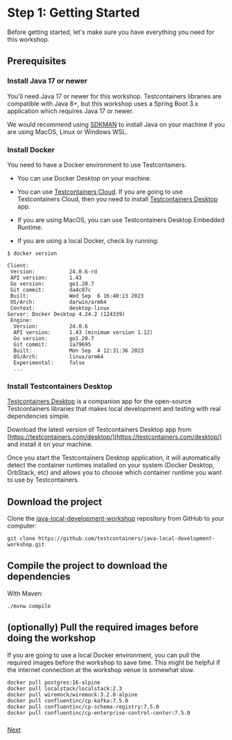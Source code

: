 # Step 1: Getting Started
Before getting started, let's make sure you have everything you need for this workshop.

## Prerequisites

### Install Java 17 or newer
You'll need Java 17 or newer for this workshop.
Testcontainers libraries are compatible with Java 8+, but this workshop uses a Spring Boot 3.x application which requires Java 17 or newer.

We would recommend using [SDKMAN](https://sdkman.io/) to install Java on your machine if you are using MacOS, Linux or Windows WSL.

### Install Docker
You need to have a Docker environment to use Testcontainers.

* You can use Docker Desktop on your machine.
* You can use [Testcontainers Cloud](https://testcontainers.com/cloud). If you are going to use Testcontainers Cloud, then you need to install [Testcontainers Desktop](https://testcontainers.com/desktop/) app.
* If you are using MacOS, you can use Testcontainers Desktop Embedded Runtime.

* If you are using a local Docker, check by running:

```shell
$ docker version

Client:
 Version:           24.0.6-rd
 API version:       1.43
 Go version:        go1.20.7
 Git commit:        da4c87c
 Built:             Wed Sep  6 16:40:13 2023
 OS/Arch:           darwin/arm64
 Context:           desktop-linux
Server: Docker Desktop 4.24.2 (124339)
 Engine:
  Version:          24.0.6
  API version:      1.43 (minimum version 1.12)
  Go version:       go1.20.7
  Git commit:       1a79695
  Built:            Mon Sep  4 12:31:36 2023
  OS/Arch:          linux/arm64
  Experimental:     false
  ...
```

### Install Testcontainers Desktop
[Testcontainers Desktop](https://testcontainers.com/desktop/) is a companion app for the open-source Testcontainers libraries 
that makes local development and testing with real dependencies simple.

Download the latest version of Testcontainers Desktop app from [https://testcontainers.com/desktop/](https://testcontainers.com/desktop/) 
and install it on your machine. 

Once you start the Testcontainers Desktop application, it will automatically detect the container runtimes 
installed on your system (Docker Desktop, OrbStack, etc) 
and allows you to choose which container runtime you want to use by Testcontainers.

## Download the project

Clone the [java-local-development-workshop](https://github.com/testcontainers/java-local-development-workshop) repository from GitHub to your computer:  

```shell
git clone https://github.com/testcontainers/java-local-development-workshop.git
```

## Compile the project to download the dependencies

With Maven:
```shell
./mvnw compile
```

## \(optionally\) Pull the required images before doing the workshop
If you are going to use a local Docker environment, you can pull the required images before the workshop to save time.
This might be helpful if the internet connection at the workshop venue is somewhat slow.

```shell
docker pull postgres:16-alpine
docker pull localstack/localstack:2.3
docker pull wiremock/wiremock:3.2.0-alpine
docker pull confluentinc/cp-kafka:7.5.0
docker pull confluentinc/cp-schema-registry:7.5.0
docker pull confluentinc/cp-enterprise-control-center:7.5.0
```

### 
[Next](step-2-exploring-the-app.md)
